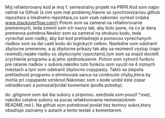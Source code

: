 Moj refaktorovany kod je moj 1. semestralny projekt na PRPR.Kod som najpv nahral na Github (s cim som mal problemy,hlavne so synchronizaciou github repozitara a lokalneho repozitara,co som vsak nakoniec vyriesil (vdaka www.stackoverflow.com)).Potom som sa zameral na refaktorovanie premennych, teda zmenil som ich nazvy tak, aby bolo jasne, na co je dana premenna potrebna.Neskor som sa zameral na strukuru kodu, teda vynechal som riadky, aby bol kod prehladnejsi a pomocou vynechanych riadkov som sa dal casti kodu do logickych celkov. Nasledne som odstranil zbytocne premenne, a aj zbytocne prikazy tak aby sa nezmenil vystup (napr rewind(),nejake riadky so zbytocnymi vypoctami),tym som sa snazil docielit zrychlenie programu a aj jeho zjednodusenie. Potom som vytvoril funkciu pre ratanie riadkov v subore,nakolko tuto funkciu som vyuzil na 4 roznych miestach a tym som odstranil zbytocne copypasty. Takto sa zlepsila prehladnost programu a eliminovala sanca na vzniknutie chyby,ktora by mohla pri copypaste vzniknut.Nakoniec som v kode urobil este zopar odriadkovani a pomazal/pridal komentare (podla potreby).


do .gitignore som dal iba subory s priponou .exe(teda som pouzil *.exe), nakolko ostatne subory sa pocas refaktorovania nemenia(okrem README.md ). Na github som potreboval poslat tiez textovy subor,ktory obsahuje zaznamy o autach a tento textak s komentarom.


